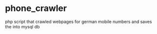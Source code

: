 phone_crawler
=============

php script that crawled webpages for german mobile numbers and saves the into mysql db
